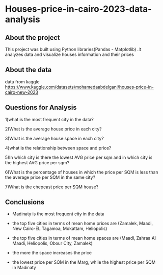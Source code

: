 # Houses-price-in-cairo-2023-data-analysis
## About the project
This project was built using Python libraries(Pandas - Matplotlib) .It analyzes data and visualize  houses information and their prices 
## About the data 
data from kaggle https://www.kaggle.com/datasets/mohamedaabdelgani/houses-price-in-cairo-new-2023

## Questions for Analysis
1)what is the most frequent city in the data?

2)What is the average house price in each city?

3)What is the average house space in each city?

4)what is the relationship between space and price?

5)In which city is there the lowest AVG price per sqm and in which city is the highest AVG price per sqm?

6)What is the percentage of houses in which the price per SQM is less than the average price per SQM in the same city?

7)What is the chepeast price per SQM house?


## Conclusions
- Madinaty is the most frequent city in the data

- the top five cities in terms of mean home prices are (Zamalek, Maadi, New Cairo-EL Tagamoa, Mokattam, Heliopolis)

- the top five cities in terms of mean home spaces are (Maadi, Zahraa Al Maadi, Heliopolis, Obour City, Zamalek)

- the more the space increases the price

- the lowest price per SQM in the Marg, while the highest price per SQM in Madinaty
